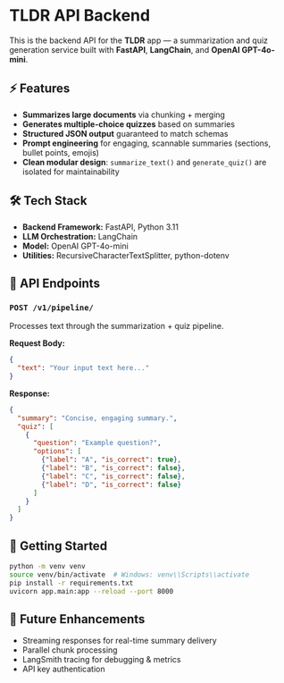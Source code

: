 # TLDR API Backend

This is the backend API for the **TLDR** app — a summarization and quiz generation service built with **FastAPI**, **LangChain**, and **OpenAI GPT-4o-mini**.


## ⚡ Features

- **Summarizes large documents** via chunking + merging
- **Generates multiple-choice quizzes** based on summaries
- **Structured JSON output** guaranteed to match schemas
- **Prompt engineering** for engaging, scannable summaries (sections, bullet points, emojis)
- **Clean modular design**: `summarize_text()` and `generate_quiz()` are isolated for maintainability

## 🛠️ Tech Stack

- **Backend Framework:** FastAPI, Python 3.11
- **LLM Orchestration:** LangChain
- **Model:** OpenAI GPT-4o-mini
- **Utilities:** RecursiveCharacterTextSplitter, python-dotenv

## 📡 API Endpoints

### `POST /v1/pipeline/`
Processes text through the summarization + quiz pipeline.

**Request Body:**
```json
{
  "text": "Your input text here..."
}
```

**Response:**
```json
{
  "summary": "Concise, engaging summary.",
  "quiz": [
    {
      "question": "Example question?",
      "options": [
        {"label": "A", "is_correct": true},
        {"label": "B", "is_correct": false},
        {"label": "C", "is_correct": false},
        {"label": "D", "is_correct": false}
      ]
    }
  ]
}
```

## 🚀 Getting Started
```bash
python -m venv venv
source venv/bin/activate  # Windows: venv\\Scripts\\activate
pip install -r requirements.txt
uvicorn app.main:app --reload --port 8000
```

## 🔮 Future Enhancements
- Streaming responses for real-time summary delivery
- Parallel chunk processing
- LangSmith tracing for debugging & metrics
- API key authentication